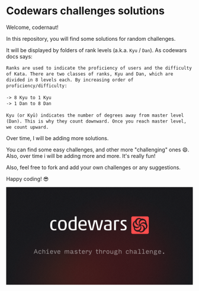# Codewars challenges solutions

Welcome, codernaut!

In this repository, you will find some solutions for random challenges. 

It will be displayed by folders of rank levels (a.k.a. `Kyu` / `Dan`). As codewars docs says:

```
Ranks are used to indicate the proficiency of users and the difficulty of Kata. There are two classes of ranks, Kyu and Dan, which are divided in 8 levels each. By increasing order of proficiency/difficulty:

-> 8 Kyu to 1 Kyu
-> 1 Dan to 8 Dan

Kyu (or Kyū) indicates the number of degrees away from master level (Dan). This is why they count downward. Once you reach master level, we count upward.
```

Over time, I will be adding more solutions.

You can find some easy challenges, and other more "challenging" ones 😄. Also, over time i will be adding more and more. It's really fun!

Also, feel free to fork and add your own challenges or any suggestions.

Happy coding! 😎

![codewars_banner](codewars_banner.png)